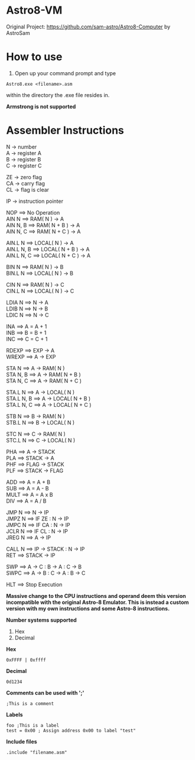 # Astro8-VM
 Original Project: https://github.com/sam-astro/Astro8-Computer by AstroSam  
 
# How to use
 1. Open up your command prompt and type
 ```
 Astro8.exe <filename>.asm
 ```
 within the directory the .exe file resides in.  
 
 **Armstrong is not supported**  
 
# Assembler Instructions
N -> number  
A -> register A  
B -> register B  
C -> register C  

ZE -> zero flag  
CA -> carry flag  
CL -> flag is clear  

IP -> instruction pointer  

NOP ==> No Operation  
AIN N ==> RAM( N ) -> A  
AIN N, B ==> RAM( N + B ) -> A  
AIN N, C ==> RAM( N + C ) -> A  

AIN.L N ==> LOCAL( N ) -> A  
AIN.L N, B ==> LOCAL( N + B ) -> A  
AIN.L N, C ==> LOCAL( N + C ) -> A  

BIN N ==> RAM( N ) -> B  
BIN.L N ==> LOCAL( N ) -> B  

CIN N ==> RAM( N ) -> C  
CIN.L N ==> LOCAL( N ) -> C  

LDIA N ==> N -> A  
LDIB N ==> N -> B  
LDIC N ==> N -> C  

INA ==> A = A + 1  
INB ==> B = B + 1  
INC ==> C = C + 1  

RDEXP ==> EXP -> A  
WREXP ==> A -> EXP  

STA N ==> A -> RAM( N )  
STA N, B ==> A -> RAM( N + B )  
STA N, C ==> A -> RAM( N + C )  

STA.L N ==> A -> LOCAL( N )  
STA.L N, B ==> A -> LOCAL( N + B )  
STA.L N, C ==> A -> LOCAL( N + C )  

STB N ==> B -> RAM( N )  
STB.L N ==> B -> LOCAL( N )  

STC N ==> C -> RAM( N )  
STC.L N ==> C -> LOCAL( N )  

PHA ==> A -> STACK  
PLA ==> STACK -> A  
PHF ==> FLAG -> STACK  
PLF ==> STACK -> FLAG  

ADD ==> A = A + B  
SUB ==> A = A - B  
MULT ==> A = A x B  
DIV ==> A = A / B  

JMP N ==> N -> IP  
JMPZ N ==> IF ZE : N -> IP  
JMPC N ==> IF CA : N -> IP  
JCLR N ==> IF CL : N -> IP  
JREG N ==> A -> IP  

CALL N ==> IP -> STACK : N -> IP  
RET ==> STACK -> IP  

SWP ==> A -> C : B -> A : C -> B  
SWPC ==> A -> B : C -> A : B -> C  

HLT ==> Stop Execution  

 **Massive change to the CPU instructions and operand deem this version incompatible with the original Astro-8 Emulator. This is instead a custom version with my own instructions and some Astro-8 instructions.**  
 
 **Number systems supported**
 1. Hex
 2. Decimal
 
 **Hex**
 ```
 0xFFFF | 0xffff
 ```
 
 **Decimal**
 ```
 0d1234
 ```
 
 **Comments can be used with ';'**
 ```
 ;This is a comment
 ```
 
 **Labels**
 ```
 foo ;This is a label
 test = 0x00 ; Assign address 0x00 to label "test"
 ```
 
 **Include files**
 ```
 .include "filename.asm"
 ```
